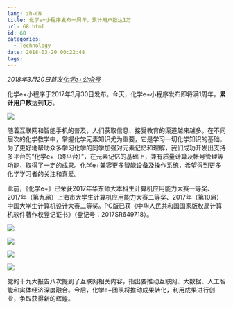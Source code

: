 ```yaml
---
lang: zh-CN
title: 化学e+小程序发布一周年，累计用户数达1万
url: 68.html
id: 68
categories:
  - Technology
date: 2018-03-20 00:22:48
tags:
---
```


_2018年3月20日首发[化学e+公众号](https://mp.weixin.qq.com/s?__biz=MzIwOTYyMjIyOA%3D%3D&mid=2247483681&idx=1&sn=79b5e03048bdd39c85e29615656390f9&scene=45#wechat_redirect)_

化学e+小程序于2017年3月30日发布。今天，化学e+小程序发布即将满1周年，**累计用户数**达到**1万**。

![](https://images.weserv.nl/?url=drive.google.com/uc?id=1MWo_e1frmeK9EJ1VqADYoWnVYsO4dIW4)

随着互联网和智能手机的普及，人们获取信息、接受教育的渠道越来越多。在不同层次的化学教学中，掌握化学元素知识尤为重要，它是学习一切化学知识的基础。为了更好地帮助众多学习化学的同学加强对元素记忆和理解，我们成功开发出支持多平台的“化学e+（跨平台）”，在元素记忆的基础上，兼有质量计算及帐号管理等功能，取得了一定的成果。化学e+兼容更多智能设备及操作系统，希望得到更多化学学习者的关注和喜爱。

此前，《化学e+》已荣获2017年华东师大本科生计算机应用能力大赛一等奖、2017年（第九届）上海市大学生计算机应用能力大赛二等奖、2017年（第10届）中国大学生计算机设计大赛二等奖。PC版已获《中华人民共和国国家版权局计算机软件著作权登记证书》（登记号：2017SR649718）。

![](https://images.weserv.nl/?url=drive.google.com/uc?id=1VEodoF-g1WR8d-PoiB53DCUNpXG-T03K)

![](https://images.weserv.nl/?url=drive.google.com/uc?id=1sBJzkFuEdXPZsxtvZAm2uivnncpvYfhD)

![](https://images.weserv.nl/?url=drive.google.com/uc?id=1ifjMmvbyzXBKmhsbWnKDAYITDSMh4ZWw)

![](https://images.weserv.nl/?url=drive.google.com/uc?id=1q-FV7ZLtdmCOcHhZLArXc4cgAyevmjn2)

党的十九大报告八次提到了互联网相关内容，指出要推动互联网、大数据、人工智能和实体经济深度融合。今后，化学e+团队将推动成果转化，利用成果进行创业，争取获得新的辉煌。
